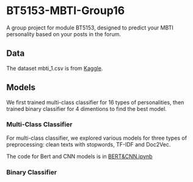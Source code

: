 # BT5153-MBTI-Group16

A group project for module BT5153, designed to predict your MBTI personality based on your posts in the forum.

## Data
The dataset mbti_1.csv is from [Kaggle](https://www.kaggle.com/datasets/datasnaek/mbti-type).

## Models
We first trained multi-class classifier for 16 types of personalities, then trained binary classifier for 4 dimentions to find the best model.
### Multi-Class Classifier
For multi-class classifier, we explored various models for three types of preprocessing: clean texts with stopwords, TF-IDF and Doc2Vec.

The code for Bert and CNN models is in [BERT&CNN.ipynb](./BERT&CNN.ipynb)


### Binary Classifier
